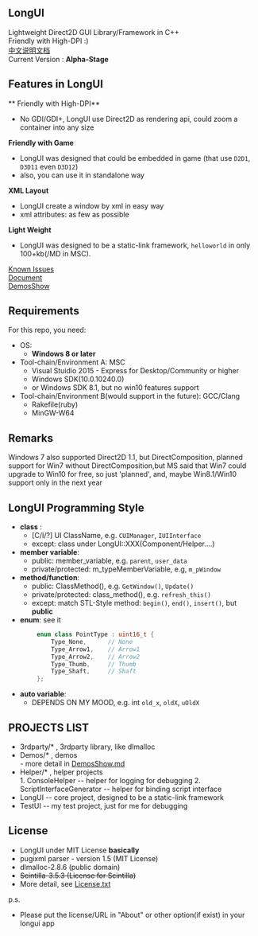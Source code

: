 ﻿## LongUI
  
Lightweight Direct2D GUI Library/Framework in C++  
Friendly with High-DPI :)  
[中文说明文档](./README.zh-cn.md)  
Current Version : **Alpha-Stage**

## Features in LongUI

** Friendly with High-DPI**
  - No GDI/GDI+, LongUI use Direct2D as rendering api, could zoom a container into any size
  
**Friendly with Game**
  - LongUI was designed that could be embedded in game (that use `D2D1`, `D3D11` even `D3D12`)
  - also, you can use it in standalone way
  
**XML Layout**
  - LongUI create a window by xml in easy way
  - xml attributes: as few as possible
  
**Light Weight**
  - LongUI was designed to be a static-link framework, `helloworld` in only 100+kb(/MD in MSC).

[Known Issues](./KnownIssues.md)  
[Document](./Document/)  
[DemosShow](./DemosShow.md)  

## Requirements
  
For this repo, you need:
  
  - OS: 
    - **Windows 8 or later**
  - Tool-chain/Environment A: MSC  
    - Visual Stuidio 2015 - Express for Desktop/Community or higher
    - Windows SDK(10.0.10240.0)
    - or Windows SDK 8.1, but no win10 features support
  - Tool-chain/Environment B(would support in the future): GCC/Clang  
    - Rakefile(ruby)
    - MinGW-W64
  
  
## Remarks
  
  Windows 7 also supported Direct2D 1.1, but DirectComposition, planned support
  for Win7 without DirectComposition,but MS said that Win7 could upgrade to 
  Win10 for free, so just 'planned', and, maybe Win8.1/Win10 support only in 
  the next year
  
## LongUI Programming Style
  
  - **class** :  
      - \[C/I/?\] UI ClassName, e.g. `CUIManager`, `IUIInterface`
      - except: class under LongUI::XXX(Component/Helper....)
  - **member variable**:  
      - public: member_variable, e.g. `parent`, `user_data`
      - private/protected: m_typeMemberVariable, e.g, `m_pWindow`
  - **method/function**:  
      - public: ClassMethod(), e.g. `GetWindow()`, `Update()`
      - private/protected:  class_method(), e.g. `refresh_this()`
      - except: match STL-Style method: `begin()`, `end()`, `insert()`, 
      but **public**
  - **enum**:  see it
```cpp
        enum class PointType : uint16_t {
            Type_None,      // None
            Type_Arrow1,    // Arrow1
            Type_Arrow2,    // Arrow2
            Type_Thumb,     // Thumb
            Type_Shaft,     // Shaft
        };
```
  - **auto variable**:  
    - DEPENDS ON MY MOOD, e.g. int `old_x`, `oldX`, `uOldX`
    
  
## PROJECTS LIST
  -  3rdparty/* , 3rdparty library, like dlmalloc
  -  Demos/* , demos  
    - more detail in [DemosShow.md](./DemosShow.md)
  -  Helper/* , helper projects  
    1. ConsoleHelper -- helper for logging for debugging
    2. ScriptInterfaceGenerator -- helper for binding script interface
  -  LongUI -- core project, designed to be a static-link framework
  -  TestUI -- my test project, just for me for debugging
  
## License
  - LongUI under MIT License **basically**
  - pugixml parser - version 1.5 (MIT License)
  - dlmalloc-2.8.6 (public domain)
  - ~~Scintilla-3.5.3 (License for Scintilla)~~
  - More detail, see [License.txt](./License.txt)
  
  p.s.
  - Please put the license/URL in "About" or other option(if exist) in your
   longui app